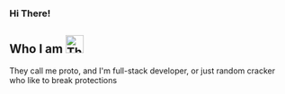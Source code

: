 ### Hi There!

## Who I am <img alt="Thinking Hard" width="32" src="https://acegif.com/wp-content/gif/thinking-emoji-30.gif">
They call me proto, and I'm full-stack developer, or just random cracker who like to break protections


